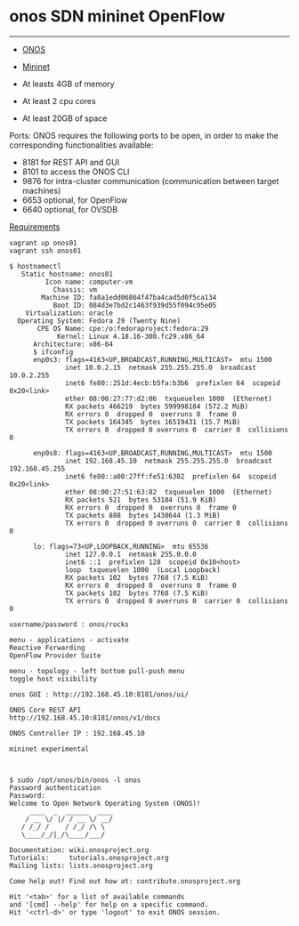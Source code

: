 # onos SDN mininet OpenFlow

----

- [ONOS](https://onosproject.org)  
- [Mininet](http://mininet.org/)

- At leasts 4GB of memory
- At least 2 cpu cores  
- At least 20GB of space  

Ports:
ONOS requires the following ports to be open, in order to make the corresponding functionalities available:  
- 8181    for REST API and GUI  
- 8101    to access the ONOS CLI  
- 9876    for intra-cluster communication (communication between target machines)  
- 6653    optional, for OpenFlow  
- 6640    optional, for OVSDB  


[Requirements](https://wiki.onosproject.org/display/ONOS/Requirement)

```
vagrant up onos01  
vagrant ssh onos01
```

```
$ hostnamectl
   Static hostname: onos01
         Icon name: computer-vm
           Chassis: vm
        Machine ID: fa8a1edd06864f47ba4cad5d0f5ca134
           Boot ID: 084d3e7bd2c1463f939d55f094c95e05
    Virtualization: oracle
  Operating System: Fedora 29 (Twenty Nine)
       CPE OS Name: cpe:/o:fedoraproject:fedora:29
            Kernel: Linux 4.18.16-300.fc29.x86_64
      Architecture: x86-64
      $ ifconfig
      enp0s3: flags=4163<UP,BROADCAST,RUNNING,MULTICAST>  mtu 1500
              inet 10.0.2.15  netmask 255.255.255.0  broadcast 10.0.2.255
              inet6 fe80::251d:4ecb:b5fa:b3b6  prefixlen 64  scopeid 0x20<link>
              ether 08:00:27:77:d2:06  txqueuelen 1000  (Ethernet)
              RX packets 466219  bytes 599998184 (572.2 MiB)
              RX errors 0  dropped 0  overruns 0  frame 0
              TX packets 164345  bytes 16519431 (15.7 MiB)
              TX errors 0  dropped 0 overruns 0  carrier 0  collisions 0

      enp0s8: flags=4163<UP,BROADCAST,RUNNING,MULTICAST>  mtu 1500
              inet 192.168.45.10  netmask 255.255.255.0  broadcast 192.168.45.255
              inet6 fe80::a00:27ff:fe51:6382  prefixlen 64  scopeid 0x20<link>
              ether 08:00:27:51:63:82  txqueuelen 1000  (Ethernet)
              RX packets 521  bytes 53184 (51.9 KiB)
              RX errors 0  dropped 0  overruns 0  frame 0
              TX packets 888  bytes 1438644 (1.3 MiB)
              TX errors 0  dropped 0 overruns 0  carrier 0  collisions 0

      lo: flags=73<UP,LOOPBACK,RUNNING>  mtu 65536
              inet 127.0.0.1  netmask 255.0.0.0
              inet6 ::1  prefixlen 128  scopeid 0x10<host>
              loop  txqueuelen 1000  (Local Loopback)
              RX packets 102  bytes 7768 (7.5 KiB)
              RX errors 0  dropped 0  overruns 0  frame 0
              TX packets 102  bytes 7768 (7.5 KiB)
              TX errors 0  dropped 0 overruns 0  carrier 0  collisions 0
```

```
username/password : onos/rocks

menu - applications - activate  
Reactive Forwarding  
OpenFlow Provider Suite  

menu - topology - left bottom pull-push menu
toggle host visibility

onos GUI : http://192.168.45.10:8181/onos/ui/

ONOS Core REST API
http://192.168.45.10:8181/onos/v1/docs

ONOS Controller IP : 192.168.45.10

mininet experimental

```
```


$ sudo /opt/onos/bin/onos -l onos
Password authentication
Password:
Welcome to Open Network Operating System (ONOS)!
     ____  _  ______  ____
    / __ \/ |/ / __ \/ __/
   / /_/ /    / /_/ /\ \
   \____/_/|_/\____/___/

Documentation: wiki.onosproject.org
Tutorials:     tutorials.onosproject.org
Mailing lists: lists.onosproject.org

Come help out! Find out how at: contribute.onosproject.org

Hit '<tab>' for a list of available commands
and '[cmd] --help' for help on a specific command.
Hit '<ctrl-d>' or type 'logout' to exit ONOS session.
```

